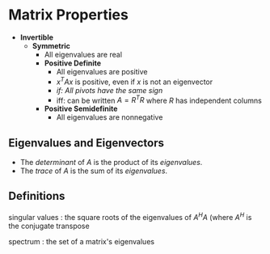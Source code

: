 # Matrix Properties

- **Invertible**
    - **Symmetric**
        - All eigenvalues are real
        - **Positive Definite**
            - All eigenvalues are positive
            - $x^T A x$ is positive, even if $x$ is not an eigenvector
            - _if: All pivots have the same sign_
            - iff: can be written $A = R^T R$ where $R$ has independent columns
        - **Positive Semidefinite**
            - All eigenvalues are nonnegative

## Eigenvalues and Eigenvectors

- The _determinant_ of _A_ is the product of its _eigenvalues_.
- The _trace_ of _A_ is the sum of its _eigenvalues_.

## Definitions

singular values
: the square roots of the eigenvalues of $A^HA$ (where $A^H$ is the conjugate transpose

spectrum
: the set of a matrix's eigenvalues
<!--stackedit_data:
eyJoaXN0b3J5IjpbLTMxMzI4MDU3NV19
-->